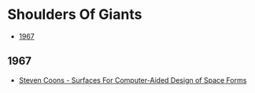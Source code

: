 
Shoulders Of Giants
======
* [1967]()

## 1967
* [Steven Coons - Surfaces For Computer-Aided Design of Space Forms](http://publications.csail.mit.edu/lcs/pubs/pdf/MIT-LCS-TR-041.pdf)
